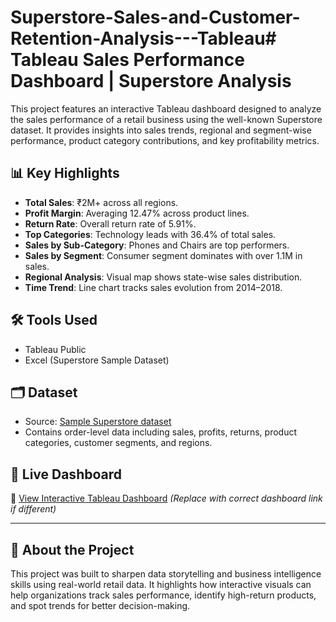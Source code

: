 # Superstore-Sales-and-Customer-Retention-Analysis---Tableau# Tableau Sales Performance Dashboard | Superstore Analysis

This project features an interactive Tableau dashboard designed to analyze the sales performance of a retail business using the well-known Superstore dataset. It provides insights into sales trends, regional and segment-wise performance, product category contributions, and key profitability metrics.

## 📊 Key Highlights
- **Total Sales**: ₹2M+ across all regions.
- **Profit Margin**: Averaging 12.47% across product lines.
- **Return Rate**: Overall return rate of 5.91%.
- **Top Categories**: Technology leads with 36.4% of total sales.
- **Sales by Sub-Category**: Phones and Chairs are top performers.
- **Sales by Segment**: Consumer segment dominates with over 1.1M in sales.
- **Regional Analysis**: Visual map shows state-wise sales distribution.
- **Time Trend**: Line chart tracks sales evolution from 2014–2018.

## 🛠 Tools Used
- Tableau Public
- Excel (Superstore Sample Dataset)

## 🗂️ Dataset
- Source: [Sample Superstore dataset](https://community.tableau.com/s/sample-superstore-data)
- Contains order-level data including sales, profits, returns, product categories, customer segments, and regions.

## 🚀 Live Dashboard
🔗 [View Interactive Tableau Dashboard](https://public.tableau.com/app/profile/swapnil.nalawade/viz/TableauAssignment_17471614941100/Dashboard1) *(Replace with correct dashboard link if different)*

---

## 👤 About the Project
This project was built to sharpen data storytelling and business intelligence skills using real-world retail data. It highlights how interactive visuals can help organizations track sales performance, identify high-return products, and spot trends for better decision-making.

